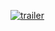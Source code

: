 [![trailer](https://cdn.discordapp.com/attachments/643930861414121507/1013332732547432498/Capture.PNG)](https://www.youtube.com/watch?v=-Dbizyto9x0)
